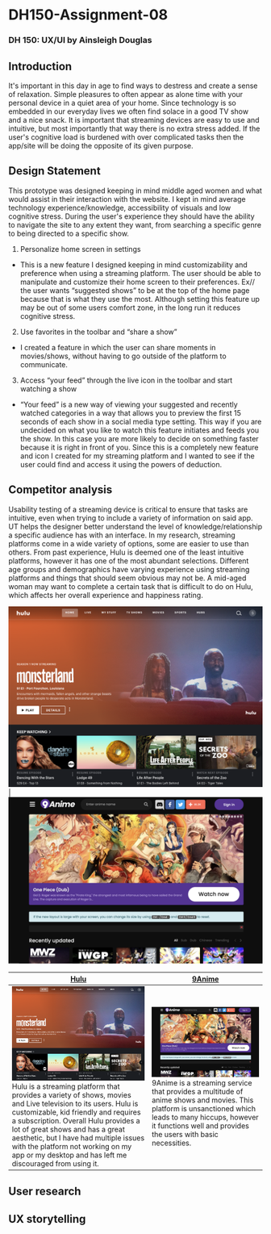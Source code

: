 # DH150-Assignment-08
### DH 150: UX/UI by Ainsleigh Douglas

## Introduction
  It's important in this day in age to find ways to destress and create a sense of relaxation. Simple pleasures to often appear as alone time with your personal device in a quiet area of your home. Since technology is so embedded in our everyday lives we often find solace in a good TV show and a nice snack. It is important that streaming devices are easy to use and intuitive, but most importantly that way there is no extra stress added. If the user's cognitive load is burdened with over complicated tasks then the app/site will be doing the opposite of its given purpose.

## Design Statement
  This prototype was designed keeping in mind middle aged women and what would assist in their interaction with the website. I kept in mind average technology experience/knowledge, accessibility of visuals and low cognitive stress. During the user's experience they should have the ability to navigate the site to any extent they want, from searching a specific genre to being directed to a specific show.

1. Personalize home screen in settings
- This is a new feature I designed keeping in mind customizability and preference when using a streaming platform. The user should be able to manipulate and customize their home screen to their preferences. Ex// the user wants “suggested shows” to be at the top of the home page because that is what they use the most. Although setting this feature up may be out of some users comfort zone, in the long run it reduces cognitive stress.

2. Use favorites in the toolbar and “share a show”
- I created a feature in which the user can share moments in movies/shows, without having to go outside of the platform to communicate.  

3. Access “your feed” through the live icon in the toolbar and start watching a show
- “Your feed” is a new way of viewing your suggested and recently watched categories in a way that allows you to preview the first 15 seconds of each show in a social media type setting. This way if you are undecided on what you like to watch this feature initiates and feeds you the show. In this case you are more likely to decide on something faster because it is right in front of you. Since this is a completely new feature and icon I created for my streaming platform and I wanted to see if the user could find and access it using the powers of deduction.

## Competitor analysis
  Usability testing of a streaming device is critical to ensure that tasks are intuitive, even when trying to include a variety of information on said app. UT helps the designer better understand the level of knowledge/relationship a specific audience has with an interface. In my research, streaming platforms come in a wide variety of options, some are easier to use than others. From past experience, Hulu is deemed one of the least intuitive platforms, however it has one of the most abundant selections. Different age groups and demographics have varying experience using streaming platforms and things that should seem obvious may not be. A mid-aged woman may want to complete a certain task that is difficult to do on Hulu, which affects her overall experience and happiness rating.

<img src="ScreenShotAnime.png"> | <img src="ScreenShotHulu.png">

[Hulu](hulu.com) | [9Anime](9anime.to)
--- | --- 
<img src="ScreenShotAnime.png"> Hulu is a streaming platform that provides a variety of shows, movies and Live television to its users. Hulu is customizable, kid friendly and requires a subscription. Overall Hulu provides a lot of great shows and has a great aesthetic, but I have had multiple issues with the platform not working on my app or my desktop and has left me discouraged from using it. | <img src="ScreenShotHulu.png"> 9Anime is a streaming service that provides a multitude of anime shows and movies. This platform is unsanctioned which leads to many hiccups, however it functions well and provides the users with basic necessities.



## User research

## UX storytelling
